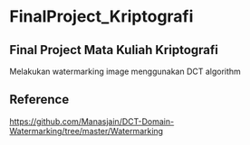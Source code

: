 # FinalProject_Kriptografi
## Final Project Mata Kuliah Kriptografi

Melakukan watermarking image menggunakan DCT algorithm

## Reference
https://github.com/Manasjain/DCT-Domain-Watermarking/tree/master/Watermarking
